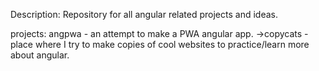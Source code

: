 Description: 
Repository for all angular related projects and ideas.

projects:
angpwa - an attempt to make a PWA angular app. 
 ->copycats - place where I try to make copies of cool websites to practice/learn more about angular.
